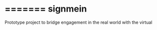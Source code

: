 =======
signmein
========

Prototype project to bridge engagement in the real world with the virtual
